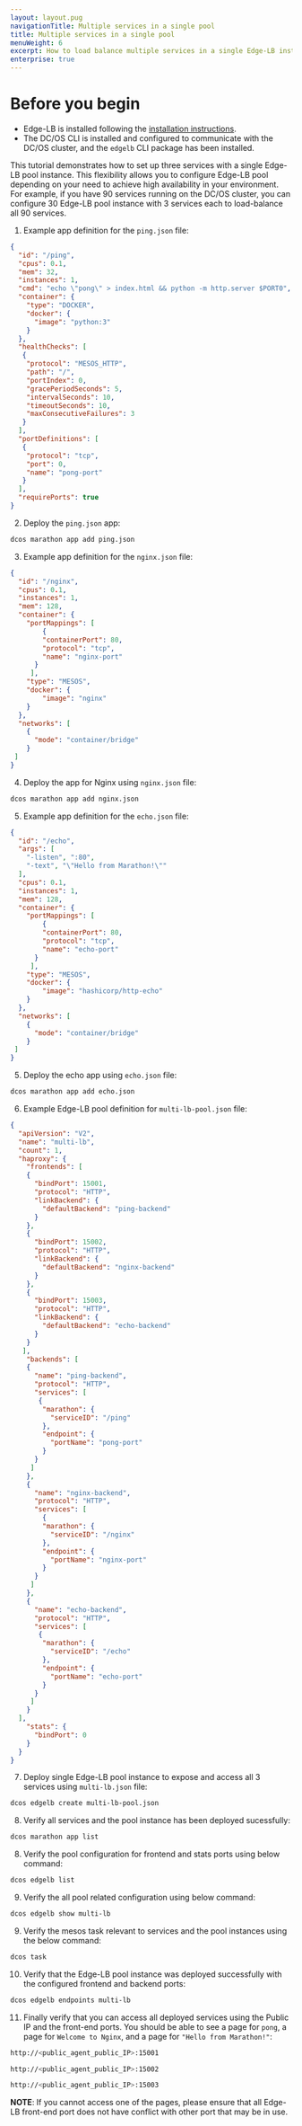 ```yaml
---
layout: layout.pug
navigationTitle: Multiple services in a single pool
title: Multiple services in a single pool
menuWeight: 6
excerpt: How to load balance multiple services in a single Edge-LB instance
enterprise: true
---
```


# Before you begin

* Edge-LB is installed following the [installation instructions](/services/edge-lb/getting-started/installing).
* The DC/OS CLI is installed and configured to communicate with the DC/OS cluster, and the `edgelb` CLI package has been installed.

This tutorial demonstrates how to set up three services with a single Edge-LB pool instance. This flexibility allows you to configure Edge-LB pool depending on your need to achieve high availability in your environment. For example, if you have 90 services running on the DC/OS cluster, you can configure 30 Edge-LB pool instance with 3 services each to load-balance all 90 services.

1. Example app definition for the `ping.json` file:

```json
{
  "id": "/ping",
  "cpus": 0.1,
  "mem": 32,
  "instances": 1,
  "cmd": "echo \"pong\" > index.html && python -m http.server $PORT0",
  "container": {
    "type": "DOCKER",
    "docker": {
      "image": "python:3"
    }
  },
  "healthChecks": [
   {
    "protocol": "MESOS_HTTP",
    "path": "/",
    "portIndex": 0,
    "gracePeriodSeconds": 5,
    "intervalSeconds": 10,
    "timeoutSeconds": 10,
    "maxConsecutiveFailures": 3
   }
  ],
  "portDefinitions": [
   {
    "protocol": "tcp",
    "port": 0,
    "name": "pong-port"
   }
  ],
  "requirePorts": true
}
```

2. Deploy the `ping.json` app:

```bash
dcos marathon app add ping.json
```

3. Example app definition for the `nginx.json` file:

```json
{
  "id": "/nginx",
  "cpus": 0.1,
  "instances": 1,
  "mem": 128,
  "container": {
    "portMappings": [
    	{
        "containerPort": 80,
        "protocol": "tcp",
        "name": "nginx-port"
      }
     ],
    "type": "MESOS",
    "docker": {
    	"image": "nginx"
    }
  },
  "networks": [
  	{
  	  "mode": "container/bridge"
  	}
 ]
}
```

4. Deploy the app for Nginx using `nginx.json` file:

```bash
dcos marathon app add nginx.json
```

5. Example app definition for the `echo.json` file:

```json
{
  "id": "/echo",
  "args": [
    "-listen", ":80",
    "-text", "\"Hello from Marathon!\""
  ],
  "cpus": 0.1,
  "instances": 1,
  "mem": 128,
  "container": {
    "portMappings": [
    	{
        "containerPort": 80,
        "protocol": "tcp",
        "name": "echo-port"
      }
     ],
    "type": "MESOS",
    "docker": {
    	"image": "hashicorp/http-echo"
    }
  },
  "networks": [
  	{
  	  "mode": "container/bridge"
  	}
 ]
}
```

5. Deploy the echo app using `echo.json` file:

```bash
dcos marathon app add echo.json
```

6. Example Edge-LB pool definition for `multi-lb-pool.json` file:

```json
{
  "apiVersion": "V2",
  "name": "multi-lb",
  "count": 1,
  "haproxy": {
    "frontends": [
    {
      "bindPort": 15001,
      "protocol": "HTTP",
      "linkBackend": {
        "defaultBackend": "ping-backend"
      }
    },
    {
      "bindPort": 15002,
      "protocol": "HTTP",
      "linkBackend": {
        "defaultBackend": "nginx-backend"
      }
    },
    {
      "bindPort": 15003,
      "protocol": "HTTP",
      "linkBackend": {
        "defaultBackend": "echo-backend"
      }
    }
   ],
    "backends": [
    {
      "name": "ping-backend",
      "protocol": "HTTP",
      "services": [
       {
        "marathon": {
          "serviceID": "/ping"
        },
        "endpoint": {
          "portName": "pong-port"
        }
      }
     ]
    },
    {
      "name": "nginx-backend",
      "protocol": "HTTP",
      "services": [
        {
        "marathon": {
          "serviceID": "/nginx"
        },
        "endpoint": {
          "portName": "nginx-port"
        }
      }
     ]
    },
    {
      "name": "echo-backend",
      "protocol": "HTTP",
      "services": [
       {
        "marathon": {
          "serviceID": "/echo"
        },
        "endpoint": {
          "portName": "echo-port"
        }
      }
     ]
    }
  ],
    "stats": {
      "bindPort": 0
    }
  }
}
```

7. Deploy single Edge-LB pool instance to expose and access all 3 services using `multi-lb.json` file:

```bash
dcos edgelb create multi-lb-pool.json
```

8. Verify all services and the pool instance has been deployed sucessfully: 

```bash
dcos marathon app list
```

8. Verify the pool configuration for frontend and stats ports using below command: 

```bash
dcos edgelb list
```

9. Verify the all pool related configuration using below command: 

```bash
dcos edgelb show multi-lb
```

9. Verify the mesos task relevant to services and the pool instances using the below command: 

```bash
dcos task
```

10. Verify that the Edge-LB pool instance was deployed successfully with the configured frontend and backend ports: 

```bash
dcos edgelb endpoints multi-lb
```

11. Finally verify that you can access all deployed services using the Public IP and the front-end ports. You should be able to see a page for `pong`, a page for `Welcome to Nginx`, and a page for `"Hello from Marathon!"`: 

```bash
http://<public_agent_public_IP>:15001

http://<public_agent_public_IP>:15002

http://<public_agent_public_IP>:15003
```

**NOTE**: If you cannot access one of the pages, please ensure that all Edge-LB front-end port does not have conflict with other port that may be in use.
